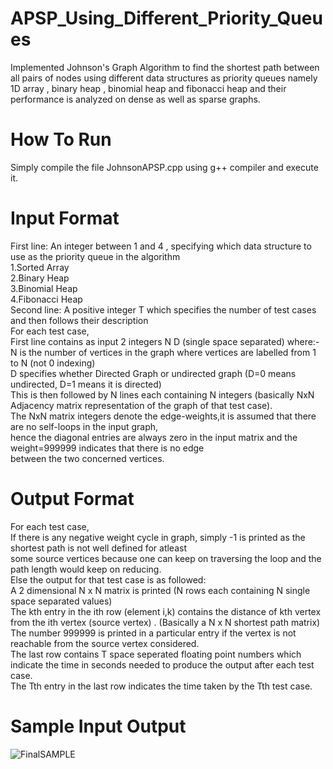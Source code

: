 # APSP_Using_Different_Priority_Queues
Implemented Johnson's Graph Algorithm to find the shortest path between all pairs of nodes using different data structures as priority queues namely 1D array , binary heap , binomial heap and fibonacci heap and their performance is analyzed on dense as well as sparse graphs.

# How To Run 
Simply compile the file JohnsonAPSP.cpp using g++ compiler and execute it.

# Input Format
First line: An integer between 1 and 4 , specifying which data structure to use as the priority queue in the algorithm\
1.Sorted Array\
2.Binary Heap\
3.Binomial Heap\
4.Fibonacci Heap\
Second line: A positive integer T which specifies the number of test cases and then follows their description\
For each test case,\
First line contains as input 2 integers N D (single space separated) where:-\
N is the number of vertices in the graph where vertices are labelled from 1 to N (not 0 indexing)\
D specifies whether Directed Graph or undirected graph (D=0 means undirected, D=1 means it is directed)\
This is then followed by N lines each containing N integers (basically NxN Adjacency matrix representation of the graph of that test case).\
The NxN matrix integers denote the edge-weights,it is assumed that there are no self-loops in the input graph,\
hence the diagonal entries are always zero in the input matrix and the weight=999999 indicates that there is no edge \
between the two concerned vertices.

# Output Format
For each test case,\
If there is any negative weight cycle in graph, simply -1 is printed as the shortest path is not well defined for atleast\
some source vertices because one can keep on traversing the loop and the path length would keep on reducing.\
Else the output for that test case is as followed:\
A 2 dimensional N x N matrix is printed (N rows each containing N single space separated values) \
The kth entry in the ith row (element i,k) contains the distance of kth vertex from the ith vertex (source vertex) . (Basically a N x N shortest path matrix) \
The number 999999 is printed in a particular entry if the vertex is not reachable from the source vertex considered. \
The last row contains T space seperated floating point numbers which indicate the time in seconds needed to produce the output after each test case. \
The Tth entry in the last row indicates the time taken by the Tth test case. 

# Sample Input Output
![FinalSAMPLE](https://user-images.githubusercontent.com/81764242/118814382-bb976600-b8cd-11eb-8e43-cf93c00b29e5.jpg)


